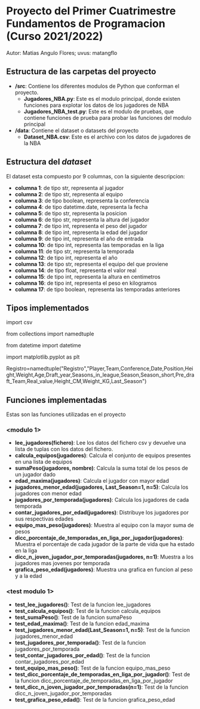 # Proyecto del Primer Cuatrimestre Fundamentos de Programacion (Curso 2021/2022)
Autor: Matias Angulo Flores; uvus: matangflo

## Estructura de las carpetas del proyecto

* **/src**: Contiene los diferentes modulos de Python que conforman el proyecto.
    * **Jugadores_NBA.py**: Este es el modulo principal, donde existen funciones para explotar los datos de los jugadores de NBA
    * **Jugadores_NBA_test.py**: Este es el modulo de pruebas, que contiene funciones de prueba para probar las funciones del modulo principal
* **/data**: Contiene el dataset o datasets del proyecto
    * **Dataset_NBA.csv**: Este es el archivo con los datos de jugadores de la NBA
    
## Estructura del *dataset* 

El dataset esta compuesto por 9 columnas, con la siguiente descripcion:

* **columna 1**: de tipo str, representa al jugador
* **columna 2**: de tipo str, representa al equipo
* **columna 3**: de tipo boolean, representa la conferencia
* **columna 4**: de tipo datetime.date, representa la fecha
* **columna 5**: de tipo str, representa la posicion
* **columna 6**: de tipo str, representa la altura del jugador
* **columna 7**: de tipo int, representa el peso del jugador
* **columna 8**: de tipo int, representa la edad del jugador
* **columna 9**: de tipo int, representa el año de entrada
* **columna 10**: de tipo int, representa las temporadas en la liga
* **columna 11**: de tipo str, representa la temporada
* **columna 12**: de tipo int, representa el año
* **columna 13**: de tipo str, representa el equipo del que proviene
* **columna 14**: de tipo float, representa el valor real
* **columna 15**: de tipo int, representa la altura en centimetros
* **columna 16**: de tipo int, representa el peso en kilogramos
* **columna 17**: de tipo boolean, representa las temporadas anteriores


## Tipos implementados
import csv

from collections import namedtuple

from datetime import datetime

import matplotlib.pyplot as plt

Registro=namedtuple("Registro","Player,Team,Conference,Date,Position,Height,Weight,Age,Draft_year,Seasons_in_league,Season,Season_short,Pre_draft_Team,Real_value,Height_CM,Weight_KG,Last_Season")

## Funciones implementadas

Estas son las funciones utilizadas en el proyecto

### \<modulo 1\>

* **lee_jugadores(fichero)**: Lee los datos del fichero csv y devuelve una lista de tuplas con los datos del fichero.
* **calcula_equipos(jugadores)**: Calcula el conjunto de equipos presentes en una lista de equipos
* **sumaPeso(jugadores, nombre)**: Calcula la suma total de los pesos de un jugador dado
* **edad_maxima(jugadores)**: Calcula el jugador con mayor edad
* **jugadores_menor_edad(jugadores, Last_Season=1, n=5)**: Calcula los jugadores con menor edad
* **jugadores_por_temporada(jugadores)**: Calcula los jugadores de cada temporada
* **contar_jugadores_por_edad(jugadores)**: Distribuye los jugadores por sus respectivas edades
* **equipo_mas_peso(jugadores)**: Muestra al equipo con la mayor suma de pesos
* **dicc_porcentaje_de_temporadas_en_liga_por_jugador(jugadores)**: Muestra el porcentaje de cada jugador de la parte de vida que ha estado en la liga
* **dicc_n_joven_jugador_por_temporadas(jugadores, n=1)**: Muestra a los jugadores mas jovenes por temporada
* **grafica_peso_edad(jugadores)**: Muestra una grafica en funcion al peso y a la edad


### \<test modulo 1\>

* **test_lee_jugadores()**: Test de la funcion lee_jugadores
* **test_calcula_equipos()**: Test de la funcion calcula_equipos
* **test_sumaPeso()**: Test de la funcion sumaPeso
* **test_edad_maxima()**: Test de la funcion edad_maxima
* **test_jugadores_menor_edad(Last_Season=1, n=5)**: Test de la funcion jugadores_menor_edad
* **test_jugadores_por_temporada()**: Test de la funcion jugadores_por_temporada
* **test_contar_jugadores_por_edad()**: Test de la funcion contar_jugadores_por_edad
* **test_equipo_mas_peso()**: Test de la funcion equipo_mas_peso
* **test_dicc_porcentaje_de_temporadas_en_liga_por_jugador()**: Test de la funcion dicc_porcentaje_de_temporadas_en_liga_por_jugador
* **test_dicc_n_joven_jugador_por_temporadas(n=1)**: Test de la funcion dicc_n_joven_jugador_por_temporadas
* **test_grafica_peso_edad()**: Test de la funcion grafica_peso_edad